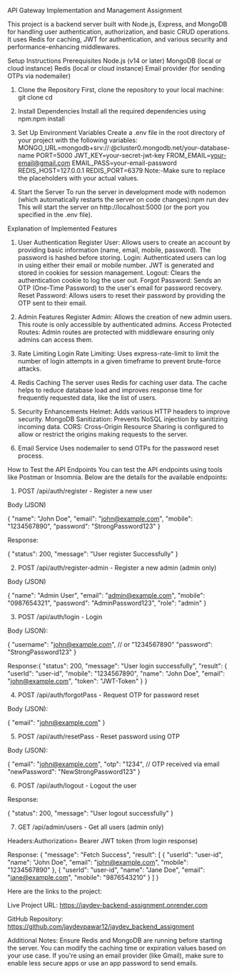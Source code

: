 API Gateway Implementation and Management Assignment

This project is a backend server built with Node.js, Express, and MongoDB for handling user authentication, authorization, and basic CRUD operations. It uses Redis for caching, JWT for authentication, and various security and performance-enhancing middlewares.

Setup Instructions
Prerequisites
Node.js (v14 or later)
MongoDB (local or cloud instance)
Redis (local or cloud instance)
Email provider (for sending OTPs via nodemailer)

1. Clone the Repository
First, clone the repository to your local machine:
git clone <your-repository-url>
cd <your-project-folder>

2. Install Dependencies
Install all the required dependencies using npm:npm install

3. Set Up Environment Variables
Create a .env file in the root directory of your project with the following variables:
MONGO_URL=mongodb+srv://<your-db-username>:<your-db-password>@cluster0.mongodb.net/your-database-name
PORT=5000
JWT_KEY=your-secret-jwt-key
FROM_EMAIL=your-email@gmail.com
EMAIL_PASS=your-email-password
REDIS_HOST=127.0.0.1
REDIS_PORT=6379
Note:-Make sure to replace the placeholders with your actual values.

4. Start the Server
To run the server in development mode with nodemon (which automatically restarts the server on code changes):npm run dev
This will start the server on http://localhost:5000 (or the port you specified in the .env file).

Explanation of Implemented Features

1. User Authentication
Register User: Allows users to create an account by providing basic information (name, email, mobile, password). The password is hashed before storing.
Login: Authenticated users can log in using either their email or mobile number. JWT is generated and stored in cookies for session management.
Logout: Clears the authentication cookie to log the user out.
Forgot Password: Sends an OTP (One-Time Password) to the user's email for password recovery.
Reset Password: Allows users to reset their password by providing the OTP sent to their email.

2. Admin Features
Register Admin: Allows the creation of new admin users. This route is only accessible by authenticated admins.
Access Protected Routes: Admin routes are protected with middleware ensuring only admins can access them.

3. Rate Limiting
Login Rate Limiting: Uses express-rate-limit to limit the number of login attempts in a given timeframe to prevent brute-force attacks.

4. Redis Caching
The server uses Redis for caching user data. The cache helps to reduce database load and improves response time for frequently requested data, like the list of users.

5. Security Enhancements
Helmet: Adds various HTTP headers to improve security.
MongoDB Sanitization: Prevents NoSQL injection by sanitizing incoming data.
CORS: Cross-Origin Resource Sharing is configured to allow or restrict the origins making requests to the server.

6. Email Service
Uses nodemailer to send OTPs for the password reset process.


How to Test the API Endpoints
You can test the API endpoints using tools like Postman or Insomnia. Below are the details for the available endpoints:

1. POST /api/auth/register - Register a new user

Body (JSON)

{
  "name": "John Doe",
  "email": "john@example.com",
  "mobile": "1234567890",
  "password": "StrongPassword123"
}

Response:

{
  "status": 200,
  "message": "User register Successfully"
}


2. POST /api/auth/register-admin - Register a new admin (admin only)

Body (JSON)

{
  "name": "Admin User",
  "email": "admin@example.com",
  "mobile": "0987654321",
  "password": "AdminPassword123",
  "role": "admin"
}

3. POST /api/auth/login - Login

Body (JSON):

{
  "username": "john@example.com",  // or "1234567890"
  "password": "StrongPassword123"
}

Response:{
  "status": 200,
  "message": "User login successfully",
  "result": {
    "userId": "user-id",
    "mobile": "1234567890",
    "name": "John Doe",
    "email": "john@example.com",
    "token": "JWT-Token"
  }
}

4. POST /api/auth/forgotPass - Request OTP for password reset

Body (JSON):

{
  "email": "john@example.com"
}

5. POST /api/auth/resetPass - Reset password using OTP

Body (JSON):

{
  "email": "john@example.com",
  "otp": "1234",  // OTP received via email
  "newPassword": "NewStrongPassword123"
}

6. POST /api/auth/logout - Logout the user

Response:

{
  "status": 200,
  "message": "User logout successfully"
}

7. GET /api/admin/users - Get all users (admin only)

Headers:Authorization= Bearer JWT token (from login response)

Response:
{
  "message": "Fetch Success",
  "result": [
    {
      "userId": "user-id",
      "name": "John Doe",
      "email": "john@example.com",
      "mobile": "1234567890"
    },
    {
      "userId": "user-id",
      "name": "Jane Doe",
      "email": "jane@example.com",
      "mobile": "9876543210"
    }
  ]
}

Here are the links to the project:

Live Project URL: https://jaydev-backend-assignment.onrender.com

GitHub Repository: https://github.com/jaydevpawar12/jaydev_backend_assignment

Additional Notes:
Ensure Redis and MongoDB are running before starting the server.
You can modify the caching time or expiration values based on your use case.
If you're using an email provider (like Gmail), make sure to enable less secure apps or use an app password to send emails.







